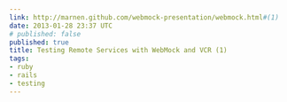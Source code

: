 ```yaml
---
link: http://marnen.github.com/webmock-presentation/webmock.html#(1)
date: 2013-01-28 23:37 UTC
# published: false
published: true
title: Testing Remote Services with WebMock and VCR (1)
tags:
- ruby
- rails
- testing
---
```



